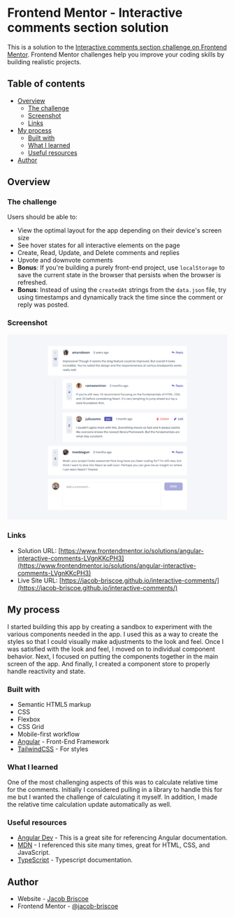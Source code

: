 # Frontend Mentor - Interactive comments section solution

This is a solution to the [Interactive comments section challenge on Frontend Mentor](https://www.frontendmentor.io/challenges/interactive-comments-section-iG1RugEG9). Frontend Mentor challenges help you improve your coding skills by building realistic projects. 

## Table of contents

- [Overview](#overview)
  - [The challenge](#the-challenge)
  - [Screenshot](#screenshot)
  - [Links](#links)
- [My process](#my-process)
  - [Built with](#built-with)
  - [What I learned](#what-i-learned)
  - [Useful resources](#useful-resources)
- [Author](#author)

## Overview

### The challenge

Users should be able to:

- View the optimal layout for the app depending on their device's screen size
- See hover states for all interactive elements on the page
- Create, Read, Update, and Delete comments and replies
- Upvote and downvote comments
- **Bonus**: If you're building a purely front-end project, use `localStorage` to save the current state in the browser that persists when the browser is refreshed.
- **Bonus**: Instead of using the `createdAt` strings from the `data.json` file, try using timestamps and dynamically track the time since the comment or reply was posted.

### Screenshot
![](./images/desktop.png)

### Links

- Solution URL: [https://www.frontendmentor.io/solutions/angular-interactive-comments-LVgnKKcPH3](https://www.frontendmentor.io/solutions/angular-interactive-comments-LVgnKKcPH3)
- Live Site URL: [https://jacob-briscoe.github.io/interactive-comments/](https://jacob-briscoe.github.io/interactive-comments/)

## My process

I started building this app by creating a sandbox to experiment with the various components needed in the app. I used this as a way to create the styles so that I could
visually make adjustments to the look and feel. Once I was satisfied with the look and feel, I moved on to individual component behavior. Next, I focused on putting 
the components together in the main screen of the app. And finally, I created a component store to properly handle reactivity and state.

### Built with

- Semantic HTML5 markup
- CSS
- Flexbox
- CSS Grid
- Mobile-first workflow
- [Angular](https://angular.dev/) - Front-End Framework
- [TailwindCSS](https://tailwindcss.com/) - For styles

### What I learned

One of the most challenging aspects of this was to calculate relative time for the comments. Initially I considered pulling in a library to handle this for me
but I wanted the challenge of calculating it myself. In addition, I made the relative time calculation update automatically as well.

### Useful resources

- [Angular Dev](https://angular.dev/) - This is a great site for referencing Angular documentation.
- [MDN](https://mdn.io) - I referenced this site many times, great for HTML, CSS, and JavaScript.
- [TypeScript](https://www.typescriptlang.org/) - Typescript documentation.

## Author

- Website - [Jacob Briscoe](https://jacob-briscoe.github.io/)
- Frontend Mentor - [@jacob-briscoe](https://www.frontendmentor.io/profile/jacob-briscoe)
